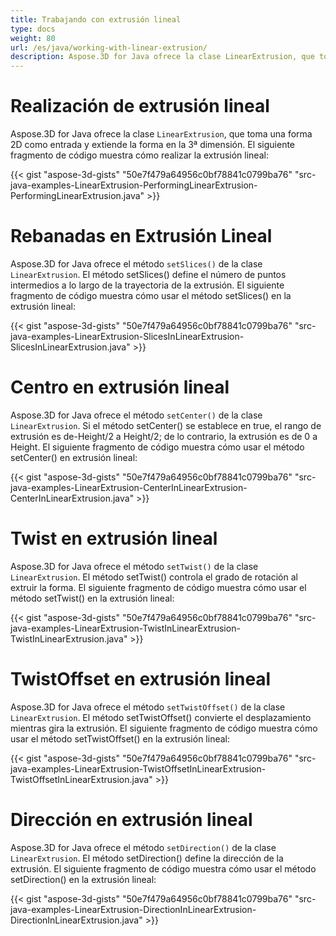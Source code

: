 ```yaml
---
title: Trabajando con extrusión lineal
type: docs
weight: 80
url: /es/java/working-with-linear-extrusion/
description: Aspose.3D for Java ofrece la clase LinearExtrusion, que toma una forma 2D como entrada y extiende la forma en la tercera dimensión.
---
```

#  **Realización de extrusión lineal**
Aspose.3D for Java ofrece la clase `LinearExtrusion`, que toma una forma 2D como entrada y extiende la forma en la 3ª dimensión. El siguiente fragmento de código muestra cómo realizar la extrusión lineal:

{{< gist "aspose-3d-gists" "50e7f479a64956c0bf78841c0799ba76" "src-java-examples-LinearExtrusion-PerformingLinearExtrusion-PerformingLinearExtrusion.java" >}}
#  **Rebanadas en Extrusión Lineal**
Aspose.3D for Java ofrece el método `setSlices()` de la clase `LinearExtrusion`. El método setSlices() define el número de puntos intermedios a lo largo de la trayectoria de la extrusión. El siguiente fragmento de código muestra cómo usar el método setSlices() en la extrusión lineal:

{{< gist "aspose-3d-gists" "50e7f479a64956c0bf78841c0799ba76" "src-java-examples-LinearExtrusion-SlicesInLinearExtrusion-SlicesInLinearExtrusion.java" >}}
#  **Centro en extrusión lineal**
Aspose.3D for Java ofrece el método `setCenter()` de la clase `LinearExtrusion`. Si el método setCenter() se establece en true, el rango de extrusión es de-Height/2 a Height/2; de lo contrario, la extrusión es de 0 a Height. El siguiente fragmento de código muestra cómo usar el método setCenter() en extrusión lineal:

{{< gist "aspose-3d-gists" "50e7f479a64956c0bf78841c0799ba76" "src-java-examples-LinearExtrusion-CenterInLinearExtrusion-CenterInLinearExtrusion.java" >}}
#  **Twist en extrusión lineal**
Aspose.3D for Java ofrece el método `setTwist()` de la clase `LinearExtrusion`. El método setTwist() controla el grado de rotación al extruir la forma. El siguiente fragmento de código muestra cómo usar el método setTwist() en la extrusión lineal:

{{< gist "aspose-3d-gists" "50e7f479a64956c0bf78841c0799ba76" "src-java-examples-LinearExtrusion-TwistInLinearExtrusion-TwistInLinearExtrusion.java" >}}
#  **TwistOffset en extrusión lineal**
Aspose.3D for Java ofrece el método `setTwistOffset()` de la clase `LinearExtrusion`. El método setTwistOffset() convierte el desplazamiento mientras gira la extrusión. El siguiente fragmento de código muestra cómo usar el método setTwistOffset() en la extrusión lineal:

{{< gist "aspose-3d-gists" "50e7f479a64956c0bf78841c0799ba76" "src-java-examples-LinearExtrusion-TwistOffsetInLinearExtrusion-TwistOffsetInLinearExtrusion.java" >}}
#  **Dirección en extrusión lineal**
Aspose.3D for Java ofrece el método `setDirection()` de la clase `LinearExtrusion`. El método setDirection() define la dirección de la extrusión. El siguiente fragmento de código muestra cómo usar el método setDirection() en la extrusión lineal:

{{< gist "aspose-3d-gists" "50e7f479a64956c0bf78841c0799ba76" "src-java-examples-LinearExtrusion-DirectionInLinearExtrusion-DirectionInLinearExtrusion.java" >}}
